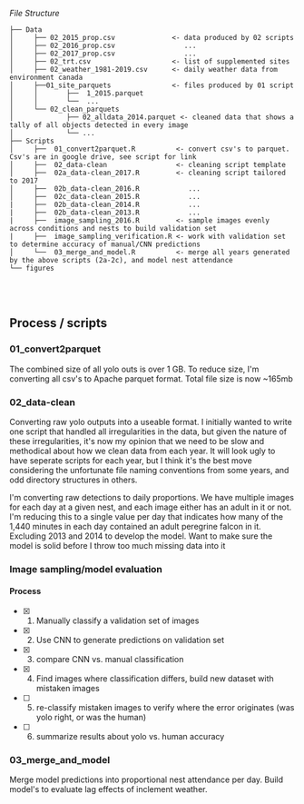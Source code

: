 
*File Structure*
```
├── Data
│     ├── 02_2015_prop.csv              <- data produced by 02 scripts
│     ├── 02_2016_prop.csv                 ...
│     ├── 02_2017_prop.csv                 ...
│     ├── 02_trt.csv                    <- list of supplemented sites
│     ├── 02_weather_1981-2019.csv      <- daily weather data from environment canada
│     ├──01_site_parquets               <- files produced by 01 script
│     │       ├──  1_2015.parquet 
│     │       └──  ...
│     └── 02_clean_parquets
│             ├── 02_alldata_2014.parquet <- cleaned data that shows a tally of all objects detected in every image
│             └── ...
├── Scripts 
│     ├──  01_convert2parquet.R          <- convert csv's to parquet. Csv's are in google drive, see script for link
│     ├──  02_data-clean                 <- cleaning script template
│     ├──  02a_data-clean_2017.R         <- cleaning script tailored to 2017
│     ├──  02b_data-clean_2016.R            ...
│     ├──  02c_data-clean_2015.R            ...
|     ├──  02b_data-clean_2014.R            ...
|     ├──  02b_data-clean_2013.R            ...
|     ├──  image_sampling_2016.R         <- sample images evenly across conditions and nests to build validation set
|     ├──  image_sampling_verification.R <- work with validation set to determine accuracy of manual/CNN predictions
│     └──  03_merge_and_model.R          <- merge all years generated by the above scripts (2a-2c), and model nest attendance
└── figures

```
<br />

<br />


## Process / scripts
### 01_convert2parquet

The combined size of all yolo outs is over 1 GB. To reduce size, I'm converting all csv's to Apache parquet format. Total file size is now ~165mb

### 02_data-clean

Converting raw yolo outputs into a useable format. I initially wanted to write one script that handled all irregularities in the data, but
given the nature of these irregularities, it's now my opinion that we need to be slow and methodical about how we clean data from each year. It will look ugly to have seperate scripts for each year, but I think it's the best move considering the unfortunate file naming conventions from some years, and odd directory structures in others.

I'm converting raw detections to daily proportions. We have multiple images for each day at a given nest, and each image either has an adult in it or not. 
I'm reducing this to a single value per day that indicates how many of the 1,440 minutes in each day contained an adult peregrine falcon in it. Excluding 2013 and 2014 to develop the model. Want to make sure the model is solid before I throw too much missing data into it

### Image sampling/model evaluation


#### Process
- [x] 1. Manually classify a validation set of images
- [x] 2. Use CNN to generate predictions on validation set
- [x] 3. compare CNN vs. manual classification
- [x] 4. Find images where classification differs, build new dataset with mistaken images
- [ ] 5. re-classify mistaken images to verify where the error originates (was yolo right, or was the human)
- [ ] 6. summarize results about yolo vs. human accuracy


### 03_merge_and_model
Merge model predictions into proportional nest attendance per day. Build model's to evaluate lag effects of inclement weather.

